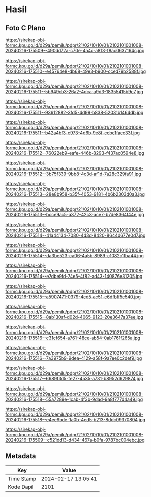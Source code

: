 # Hasil

## Foto C Plano

https://sirekap-obj-formc.kpu.go.id/d29a/pemilu/pdpr/21/02/10/10/01/2102101001008-20240216-175509--490dd72a-c70e-4a4c-a813-f8ac0637164c.jpg

https://sirekap-obj-formc.kpu.go.id/d29a/pemilu/pdpr/21/02/10/10/01/2102101001008-20240216-175510--e45764e8-db68-49e3-b900-cced79b2588f.jpg

https://sirekap-obj-formc.kpu.go.id/d29a/pemilu/pdpr/21/02/10/10/01/2102101001008-20240216-175511--5b949cb3-26a2-4dca-a9d3-18355415b9c7.jpg

https://sirekap-obj-formc.kpu.go.id/d29a/pemilu/pdpr/21/02/10/10/01/2102101001008-20240216-175511--93612882-3fd5-4d99-b838-52031b1464db.jpg

https://sirekap-obj-formc.kpu.go.id/d29a/pemilu/pdpr/21/02/10/10/01/2102101001008-20240216-175511--b42a4bf3-c973-4d6b-9e8f-ccbc1faec33f.jpg

https://sirekap-obj-formc.kpu.go.id/d29a/pemilu/pdpr/21/02/10/10/01/2102101001008-20240216-175512--76022eb9-eafe-446b-8293-f437ac0594e8.jpg

https://sirekap-obj-formc.kpu.go.id/d29a/pemilu/pdpr/21/02/10/10/01/2102101001008-20240216-175512--3b75f339-9bb8-4c3d-af1d-7a28c329fa91.jpg

https://sirekap-obj-formc.kpu.go.id/d29a/pemilu/pdpr/21/02/10/10/01/2102101001008-20240216-175513--28e8b958-b35f-4053-9181-4b6b2303d0a3.jpg

https://sirekap-obj-formc.kpu.go.id/d29a/pemilu/pdpr/21/02/10/10/01/2102101001008-20240216-175513--bcce9ac5-a372-42c3-ace7-b7de8364f44e.jpg

https://sirekap-obj-formc.kpu.go.id/d29a/pemilu/pdpr/21/02/10/10/01/2102101001008-20240216-175514--41a44134-7080-4d3d-8420-8644d677e0d7.jpg

https://sirekap-obj-formc.kpu.go.id/d29a/pemilu/pdpr/21/02/10/10/01/2102101001008-20240216-175514--da3be523-ca06-4a5b-8989-c1082c1fba44.jpg

https://sirekap-obj-formc.kpu.go.id/d29a/pemilu/pdpr/21/02/10/10/01/2102101001008-20240216-175514--e7dbe9fd-74e5-4f82-ad43-140876e31205.jpg

https://sirekap-obj-formc.kpu.go.id/d29a/pemilu/pdpr/21/02/10/10/01/2102101001008-20240216-175515--a5907471-0379-4cd5-ac51-e6dfbff5e540.jpg

https://sirekap-obj-formc.kpu.go.id/d29a/pemilu/pdpr/21/02/10/10/01/2102101001008-20240216-175515--8ab130af-d02d-4065-9123-20e3647a37ee.jpg

https://sirekap-obj-formc.kpu.go.id/d29a/pemilu/pdpr/21/02/10/10/01/2102101001008-20240216-175516--c31cf654-a761-48ce-ab54-0ab1761f265a.jpg

https://sirekap-obj-formc.kpu.go.id/d29a/pemilu/pdpr/21/02/10/10/01/2102101001008-20240216-175516--7a3975b9-9dea-4129-a58f-9a7ee0c2def9.jpg

https://sirekap-obj-formc.kpu.go.id/d29a/pemilu/pdpr/21/02/10/10/01/2102101001008-20240216-175517--6689f3d5-fe27-4535-a731-b8952d629874.jpg

https://sirekap-obj-formc.kpu.go.id/d29a/pemilu/pdpr/21/02/10/10/01/2102101001008-20240216-175518--55a7289e-1cab-4f3b-9dad-9a8f777d4a49.jpg

https://sirekap-obj-formc.kpu.go.id/d29a/pemilu/pdpr/21/02/10/10/01/2102101001008-20240216-175518--e4ee9bde-1a0b-4ed5-b213-8ddc09370804.jpg

https://sirekap-obj-formc.kpu.go.id/d29a/pemilu/pdpr/21/02/10/10/01/2102101001008-20240216-175509--c521dd13-d434-467a-b0fa-9787bc004ebc.jpg


## Metadata

| Key        | Value               |
| ---------- | ------------------- |
| Time Stamp | 2024-02-17 13:05:41 |
| Kode Dapil | 2101                |



